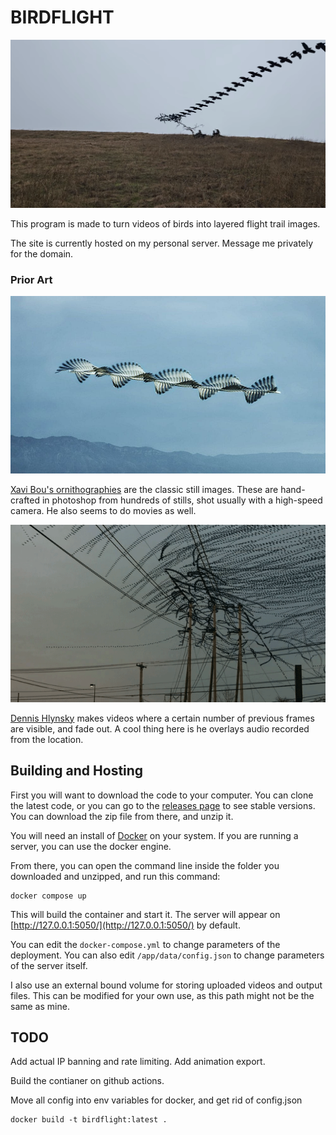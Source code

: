 # BIRDFLIGHT

![](./docs/me_1.png)

This program is made to turn videos of birds into layered flight trail images.

The site is currently hosted on my personal server. Message me privately for the domain.

### Prior Art

![](./docs/XaviBou_12.jpg)

[Xavi Bou's ornithographies](https://xavibou.com/ornithographies/) are the classic still images. These are hand-crafted in photoshop from hundreds of stills, shot usually with a high-speed camera. He also seems to do movies as well.

![](./docs/dennis-1.gif)

[Dennis Hlynsky](https://www.thisiscolossal.com/2014/01/amazing-video-clips-visually-isolate-the-flight-paths-of-birds/) makes videos where a certain number of previous frames are visible, and fade out. A cool thing here is he overlays audio recorded from the location.


## Building and Hosting

First you will want to download the code to your computer. You can clone the latest code, or you can go to the [releases page](https://github.com/starmaid/birdflight/releases) to see stable versions. You can download the zip file from there, and unzip it.

You will need an install of [Docker](https://docs.docker.com/desktop/) on your system. If you are running a server, you can use the docker engine.

From there, you can open the command line inside the folder you downloaded and unzipped, and run this command:

```
docker compose up
```

This will build the container and start it. The server will appear on [http://127.0.0.1:5050/](http://127.0.0.1:5050/) by default.

You can edit the `docker-compose.yml` to change parameters of the deployment. You can also edit `/app/data/config.json` to change parameters of the server itself.

I also use an external bound volume for storing uploaded videos and output files. This can be modified for your own use, as this path might not be the same as mine.

## TODO

Add actual IP banning and rate limiting. Add animation export.

Build the contianer on github actions.

Move all config into env variables for docker, and get rid of config.json

```
docker build -t birdflight:latest .
```